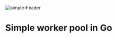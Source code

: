 
![simple-header](https://github.com/user-attachments/assets/3295a633-29ac-47d8-bf35-14c1d63b0538)

# Simple worker pool in Go
